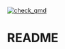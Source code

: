 [![check_qmd](https://github.com/larnsce/gh-actions/workflows/check_qmd/badge.svg)](https://github.com/larnsce/gh-actions/actions?query=workflow:%22check_qmd%22)


# README
